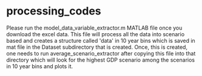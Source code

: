 # processing_codes
Please run the model_data_variable_extractor.m MATLAB file once you download the excel data. This file will process
all the data into scenario based and creates a structure called 'data' in 10 year bins which is saved in mat file
in the Dataset subdirectory that is created. Once, this is created, one needs to run
average_scenario_extractor after copying this file into that directory 
which will look for the highest GDP scenario among the scenarios in 10 year bins and plots it.

